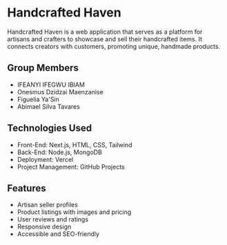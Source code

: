 # Handcrafted Haven

Handcrafted Haven is a web application that serves as a platform for artisans and crafters to showcase and sell their handcrafted items. It connects creators with customers, promoting unique, handmade products.

## Group Members

- IFEANYI IFEGWU IBIAM
- Onesmus Dzidzai Maenzanise
- Figuelia Ya'Sin
- Abimael Silva Tavares

## Technologies Used

- Front-End: Next.js, HTML, CSS, Tailwind
- Back-End: Node.js, MongoDB
- Deployment: Vercel
- Project Management: GitHub Projects

## Features

- Artisan seller profiles
- Product listings with images and pricing
- User reviews and ratings
- Responsive design
- Accessible and SEO-friendly
